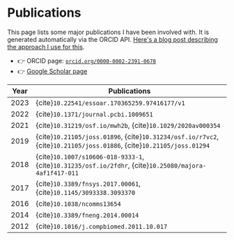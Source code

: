# Publications

This page lists some major publications I have been involved with.
It is generated automatically via the ORCID API.
[Here's a blog post describing the approach I use for this](blog/2022/orcid-auto-update.md).

- 👉 ORCID page: [`orcid.org/0000-0002-2391-0678`](https://orcid.org/0000-0002-2391-0678)
- 👉 [Google Scholar page](https://scholar.google.com/citations?user=fJmcIEIAAAAJ&hl=en&oi=ao)


|Year|Publications|
|---|---|
|2023|{cite}`10.22541/essoar.170365259.97416177/v1`|
|2022|{cite}`10.1371/journal.pcbi.1009651`|
|2021|{cite}`10.31219/osf.io/mwh2b`, {cite}`10.1029/2020av000354`|
|2019|{cite}`10.21105/joss.01896`, {cite}`10.31234/osf.io/r7vc2`, {cite}`10.21105/joss.01886`, {cite}`10.21105/joss.01294`|
|2018|{cite}`10.1007/s10606-018-9333-1`, {cite}`10.31235/osf.io/2fdhr`, {cite}`10.25080/majora-4af1f417-011`|
|2017|{cite}`10.3389/fnsys.2017.00061`, {cite}`10.1145/3093338.3093370`|
|2016|{cite}`10.1038/ncomms13654`|
|2014|{cite}`10.3389/fneng.2014.00014`|
|2012|{cite}`10.1016/j.compbiomed.2011.10.017`|

